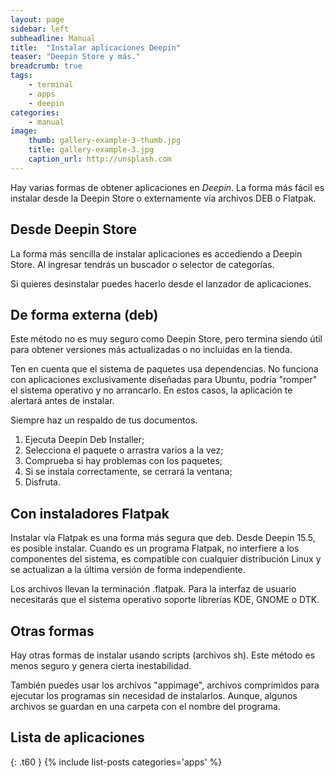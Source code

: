 ```yaml
---
layout: page
sidebar: left
subheadline: Manual
title:  "Instalar aplicaciones Deepin"
teaser: "Deepin Store y más."
breadcrumb: true
tags:
    - terminal
    - apps
    - deepin
categories:
    - manual
image:
    thumb: gallery-example-3-thumb.jpg
    title: gallery-example-3.jpg
    caption_url: http://unsplash.com
---
```

Hay varias formas de obtener aplicaciones en *Deepin*. La forma más fácil es instalar desde la Deepin Store o externamente vía archivos DEB o Flatpak.

## Desde Deepin Store

La forma más sencilla de instalar aplicaciones es accediendo a Deepin Store. Al ingresar tendrás un buscador o selector de categorías.

Si quieres desinstalar puedes hacerlo desde el lanzador de aplicaciones.

## De forma externa (deb)

Este método no es muy seguro como Deepin Store, pero termina siendo útil para obtener versiones más actualizadas o no incluidas en la tienda.

Ten en cuenta que el sistema de paquetes usa dependencias. No funciona con aplicaciones exclusivamente diseñadas para Ubuntu, podría "romper" el sistema operativo y no arrancarlo. En estos casos, la aplicación te alertará antes de instalar.

Siempre haz un respaldo de tus documentos.

1. Ejecuta Deepin Deb Installer;
2. Selecciona el paquete o arrastra varios a la vez;
3. Comprueba si hay problemas con los paquetes;
4. Si se instala correctamente, se cerrará la ventana;
5. Disfruta.

## Con instaladores Flatpak

Instalar vía Flatpak es una forma más segura que deb. Desde Deepin 15.5, es posible instalar. Cuando es un programa Flatpak, no interfiere a los componentes del sistema, es compatible con cualquier distribución Linux y se actualizan a la última versión de forma independiente.

Los archivos llevan la terminación .flatpak. Para la interfaz de usuario necesitarás que el sistema operativo soporte librerías KDE, GNOME o DTK.

## Otras formas

Hay otras formas de instalar usando scripts (archivos sh). Este método es menos seguro y genera cierta inestabilidad.

También puedes usar los archivos "appimage", archivos comprimidos para ejecutar los programas sin necesidad de instalarlos. Aunque, algunos archivos se guardan en una carpeta con el nombre del programa.

## Lista de aplicaciones
{: .t60 }
{% include list-posts categories='apps' %}
<!--more-->
